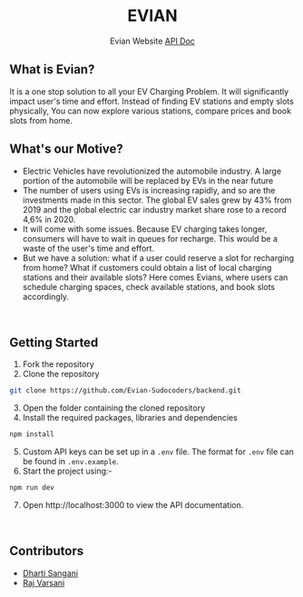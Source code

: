 <div align="center">
  <h1>EVIAN</h1>
  <p>
    Evian Website
    <a href="https://evian.azurewebsites.net/">
    API Doc
  </a>
  </p>
</div>

## What is Evian?
It is a one stop solution to all your EV Charging Problem. It will significantly impact user's time and effort. Instead of finding EV stations and empty slots physically, You can now explore various stations, compare prices and book slots from home.

## What's our Motive?

<ul>
<li>Electric Vehicles have revolutionized the automobile industry. A large portion of the automobile will be replaced by EVs in the near future
</li>
<li>
The number of users using EVs is increasing rapidly, and so are the investments made in this sector. The global EV sales grew by 43% from 2019 and the global electric car industry market share rose to a record 4,6% in 2020.
</li>
<li>
It will come with some issues. Because EV charging takes longer, consumers will have to wait in queues for recharge. This would be a waste of the user's time and effort. 
</li>
<li>
But we have a solution: what if a user could reserve a slot for recharging from home? What if customers could obtain a list of local charging stations and their available slots? 
Here comes Evians, where users can schedule charging spaces, check available stations, and book slots accordingly.
</li>
</ul>
<br/>

## Getting Started

1. Fork the repository
2. Clone the repository

```sh
git clone https://github.com/Evian-Sudocoders/backend.git
```

3. Open the folder containing the cloned repository
4. Install the required packages, libraries and dependencies

```sh
npm install
```

5. Custom API keys can be set up in a `.env` file. The format for `.env` file can be found in `.env.example`.
6. Start the project using:-

```sh
npm run dev
```

7. Open http://localhost:3000 to view the API documentation.

<br/>

## Contributors

- [Dharti Sangani](https://github.com/dhartisangani)
- [Raj Varsani](https://github.com/RajVarsani)